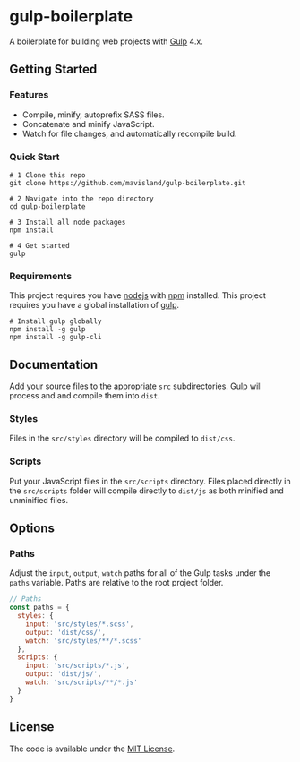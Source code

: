 # gulp-boilerplate

A boilerplate for building web projects with [Gulp](https://gulpjs.com/) 4.x.

## Getting Started

### Features

- Compile, minify, autoprefix SASS files.
- Concatenate and minify JavaScript.
- Watch for file changes, and automatically recompile build.

### Quick Start

```
# 1 Clone this repo
git clone https://github.com/mavisland/gulp-boilerplate.git

# 2 Navigate into the repo directory
cd gulp-boilerplate

# 3 Install all node packages
npm install

# 4 Get started
gulp
```

### Requirements

This project requires you have [nodejs](https://nodejs.org/en/) with [npm](https://www.npmjs.com/get-npm) installed.
This project requires you have a global installation of [gulp](http://gulpjs.com/).

```
# Install gulp globally
npm install -g gulp
npm install -g gulp-cli
```

## Documentation

Add your source files to the appropriate `src` subdirectories. Gulp will process and and compile them into `dist`.

### Styles

Files in the `src/styles` directory will be compiled to `dist/css`.

### Scripts

Put your JavaScript files in the `src/scripts` directory. Files placed directly in the `src/scripts` folder will compile directly to `dist/js` as both minified and unminified files.

## Options

### Paths

Adjust the `input`, `output`, `watch` paths for all of the Gulp tasks under the `paths` variable. Paths are relative to the root project folder.

```js
// Paths
const paths = {
  styles: {
    input: 'src/styles/*.scss',
    output: 'dist/css/',
    watch: 'src/styles/**/*.scss'
  },
  scripts: {
    input: 'src/scripts/*.js',
    output: 'dist/js/',
    watch: 'src/scripts/**/*.js'
  }
}
```

## License

The code is available under the [MIT License](LICENSE.md).
